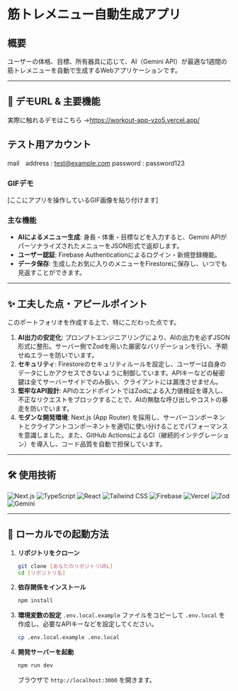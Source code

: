 # 筋トレメニュー自動生成アプリ

## 概要
ユーザーの体格、目標、所有器具に応じて、AI（Gemini API）が最適な1週間の筋トレメニューを自動で生成するWebアプリケーションです。

---

## 🚀 デモURL & 主要機能

実際に触れるデモはこちら →https://workout-app-vzo5.vercel.app/
## テスト用アカウント
mail　address : test@example.com
password : password123

### GIFデモ
[ここにアプリを操作しているGIF画像を貼り付けます]

### 主な機能
* **AIによるメニュー生成**: 身長・体重・目標などを入力すると、Gemini APIがパーソナライズされたメニューをJSON形式で返却します。
* **ユーザー認証**: Firebase Authenticationによるログイン・新規登録機能。
* **データ保存**: 生成したお気に入りのメニューをFirestoreに保存し、いつでも見返すことができます。

---

## ✨ 工夫した点・アピールポイント

このポートフォリオを作成する上で、特にこだわった点です。

1.  **AI出力の安定化**: プロンプトエンジニアリングにより、AIの出力を必ずJSON形式に整形。サーバー側でZodを用いた厳密なバリデーションを行い、予期せぬエラーを防いでいます。
2.  **セキュリティ**: Firestoreのセキュリティルールを設定し、ユーザーは自身のデータにしかアクセスできないように制御しています。APIキーなどの秘密鍵は全てサーバーサイドでのみ扱い、クライアントには漏洩させません。
3.  **堅牢なAPI設計**: APIのエンドポイントではZodによる入力値検証を導入し、不正なリクエストをブロックすることで、AIの無駄な呼び出しやコストの暴走を防いでいます。
4.  **モダンな開発環境**: Next.js (App Router) を採用し、サーバーコンポーネントとクライアントコンポーネントを適切に使い分けることでパフォーマンスを意識しました。また、GitHub ActionsによるCI（継続的インテグレーション）を導入し、コード品質を自動で担保しています。

---

## 🛠️ 使用技術

![Next.js](https://img.shields.io/badge/Next.js-000000?logo=nextdotjs&logoColor=white)
![TypeScript](https://img.shields.io/badge/TypeScript-3178C6?logo=typescript&logoColor=white)
![React](https://img.shields.io/badge/React-61DAFB?logo=react&logoColor=black)
![Tailwind CSS](https://img.shields.io/badge/Tailwind_CSS-06B6D4?logo=tailwindcss&logoColor=white)
![Firebase](https://img.shields.io/badge/Firebase-FFCA28?logo=firebase&logoColor=black)
![Vercel](https://img.shields.io/badge/Vercel-000000?logo=vercel&logoColor=white)
![Zod](https://img.shields.io/badge/Zod-3E67B1?logo=zod&logoColor=white)
![Gemini](https://img.shields.io/badge/Gemini_API-8E44AD?logo=google&logoColor=white)

---

## 📂 ローカルでの起動方法

1.  **リポジトリをクローン**
    ```bash
    git clone [あなたのリポジトリURL]
    cd [リポジトリ名]
    ```

2.  **依存関係をインストール**
    ```bash
    npm install
    ```

3.  **環境変数の設定**
    `.env.local.example` ファイルをコピーして `.env.local` を作成し、必要なAPIキーなどを設定してください。
    ```bash
    cp .env.local.example .env.local
    ```

4.  **開発サーバーを起動**
    ```bash
    npm run dev
    ```
    ブラウザで `http://localhost:3000` を開きます。
